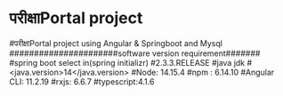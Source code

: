 # परीक्षाPortal project
#परीक्षाPortal project using Angular  &amp; Springboot and Mysql
######################software version requirement#######
#spring boot select in(spring initializr)
#<version>2.3.3.RELEASE</version>
#java jdk
#<java.version>14</java.version>
#Node: 14.15.4
#npm : 6.14.10
#Angular CLI: 11.2.19
#rxjs: 6.6.7
#typescript:4.1.6
